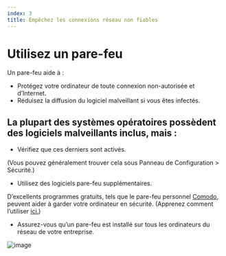 ```yaml
---
index: 3
title: Empêchez les connexions réseau non fiables
---
```

# Utilisez un pare-feu

Un pare-feu aide à :

*   Protégez votre ordinateur de toute connexion non-autorisée et d’Internet.
*   Réduisez la diffusion du logiciel malveillant si vous êtes infectés.

## La plupart des systèmes opératoires possèdent des logiciels malveillants inclus, mais :

* Vérifiez que ces derniers sont activés.

(Vous pouvez généralement trouver cela sous Panneau de Configuration > Sécurité.)

* Utilisez des logiciels pare-feu supplémentaires.

D’excellents programmes gratuits, tels que le pare-feu personnel [Comodo](https://personalfirewall.comodo.com/free-download.html?track=5560), peuvent aider à garder votre ordinateur en sécurité. (Apprenez comment l’utiliser [ici.](https://securityinabox.org/en/guide/comodo/windows/))

* Assurez-vous qu’un pare-feu est installé sur tous les ordinateurs du réseau de votre entreprise.

![image](malware_adv3.png)